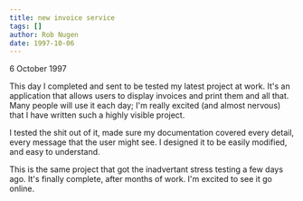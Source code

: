 ```yaml
---
title: new invoice service
tags: []
author: Rob Nugen
date: 1997-10-06
---
```


<p class=date>6 October 1997</p>
<p>
This day I completed and sent to be tested my latest project at work. It's an application that allows users to display invoices and print them and all that. Many people will use it each day; I'm really excited (and almost nervous) that I have written such a highly visible project.
<p>
I tested the shit out of it, made sure my documentation covered every detail, every message that the user might see. I designed it to be easily modified, and easy to understand.
<p>
This is the same project that got the inadvertant stress testing
a few days ago. It's finally complete, after months of work. I'm excited to see it go online.
<p>

